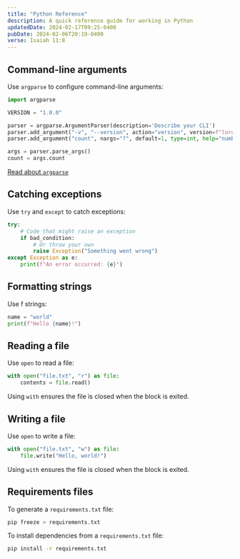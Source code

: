 ```yaml
---
title: "Python Reference"
description: A quick reference guide for working in Python
updatedDate: 2024-02-17T09:25-0400
pubDate: 2024-02-06T20:19-0400
verse: Isaiah 11:8
---
```


<table-of-contents></table-of-contents>

## Command-line arguments

Use `argparse` to configure command-line arguments:

```python
import argparse

VERSION = "1.0.0"

parser = argparse.ArgumentParser(description='Describe your CLI')
parser.add_argument("-v", "--version", action="version", version=f"lorem {VERSION}", help="print version and exit")
parser.add_argument("count", nargs="?", default=1, type=int, help="number of sentences to generate (default: 1)")

args = parser.parse_args()
count = args.count
```

[Read about `argparse`](https://docs.python.org/3/library/argparse.html)

## Catching exceptions

Use `try` and `except` to catch exceptions:

```python
try:
    # Code that might raise an exception
    if bad_condition:
        # Or throw your own
        raise Exception("Something went wrong")
except Exception as e:
    print(f"An error occurred: {e}")
```

## Formatting strings

Use f strings:

```python
name = "world"
print(f"Hello {name}!")
```

## Reading a file

Use `open` to read a file:

```python
with open("file.txt", "r") as file:
    contents = file.read()
```

Using `with` ensures the file is closed when the block is exited.

## Writing a file

Use `open` to write a file:

```python
with open("file.txt", "w") as file:
    file.write("Hello, world!")
```

Using `with` ensures the file is closed when the block is exited.

## Requirements files

To generate a `requirements.txt` file:

```bash
pip freeze > requirements.txt
```

To install dependencies from a `requirements.txt` file:

```bash
pip install -r requirements.txt
```
